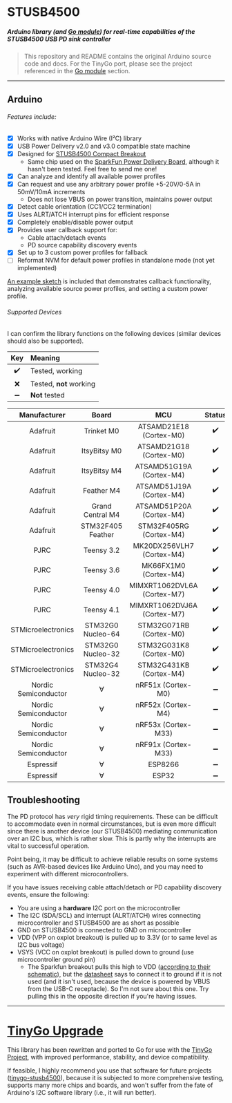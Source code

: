 # STUSB4500
##### Arduino library (_and [Go module](#tinygo-upgrade)_) for real-time capabilities of the STUSB4500 USB PD sink controller

> This repository and README contains the original Arduino source code and docs. For the TinyGo port, please see the project referenced in the [Go module](#tinygo-upgrade) section.

----

## Arduino

###### Features include:
- [x] Works with native Arduino Wire (I²C) library
- [x] USB Power Delivery v2.0 and v3.0 compatible state machine
- [x] Designed for [STUSB4500 Compact Breakout](https://www.tindie.com/products/oxplot/stusb4500-compact-breakout/)
   - Same chip used on the [SparkFun Power Delivery Board](https://www.sparkfun.com/products/15801), although it hasn't been tested. Feel free to send me one!
- [x] Can analyze and identify all available power profiles
- [x] Can request and use any arbitrary power profile +5-20V/0-5A in 50mV/10mA increments
   - Does not lose VBUS on power transition, maintains power output
- [x] Detect cable orientation (CC1/CC2 termination)
- [x] Uses ALRT/ATCH interrupt pins for efficient response
- [x] Completely enable/disable power output
- [x] Provides user callback support for:
   - Cable attach/detach events 
   - PD source capability discovery events
- [x] Set up to 3 custom power profiles for fallback
- [ ] Reformat NVM for default power profiles in standalone mode (not yet implemented)

[An example sketch](examples/basic-demo/basic-demo.ino) is included that demonstrates callback functionality, analyzing available source power profiles, and setting a custom power profile. 
 
###### Supported Devices

I can confirm the library functions on the following devices (similar devices should also be supported).

|       Key        |Meaning                |
|:----------------:|:----------------------|
|:heavy_check_mark:|Tested, working        |
|        :x:       |Tested, **not** working|
|:heavy_minus_sign:|**Not** tested         |

|    Manufacturer    |      Board      |           MCU             |      Status      |
|:------------------:|:---------------:|:-------------------------:|:----------------:|
|      Adafruit      |   Trinket M0    |  ATSAMD21E18 (Cortex-M0)  |:heavy_check_mark:|
|      Adafruit      |  ItsyBitsy M0   |  ATSAMD21G18 (Cortex-M0)  |:heavy_check_mark:|
|      Adafruit      |  ItsyBitsy M4   | ATSAMD51G19A (Cortex-M4)  |:heavy_check_mark:|
|      Adafruit      |   Feather M4    | ATSAMD51J19A (Cortex-M4)  |:heavy_check_mark:|
|      Adafruit      |Grand Central M4 | ATSAMD51P20A (Cortex-M4)  |:heavy_check_mark:|
|      Adafruit      |STM32F405 Feather|  STM32F405RG (Cortex-M4)  |:heavy_check_mark:|
|        PJRC        |   Teensy 3.2    | MK20DX256VLH7 (Cortex-M4) |:heavy_check_mark:|
|        PJRC        |   Teensy 3.6    |   MK66FX1M0 (Cortex-M4)   |:heavy_check_mark:|
|        PJRC        |   Teensy 4.0    |MIMXRT1062DVL6A (Cortex-M7)|:heavy_check_mark:|
|        PJRC        |   Teensy 4.1    |MIMXRT1062DVJ6A (Cortex-M7)|:heavy_check_mark:|
| STMicroelectronics |STM32G0 Nucleo-64|  STM32G071RB (Cortex-M0)  |:heavy_check_mark:|
| STMicroelectronics |STM32G0 Nucleo-32|  STM32G031K8 (Cortex-M0)  |:heavy_check_mark:|
| STMicroelectronics |STM32G4 Nucleo-32|  STM32G431KB (Cortex-M4)  |:heavy_check_mark:|
|Nordic Semiconductor|        ∀        |    nRF51x (Cortex-M0)     |:heavy_minus_sign:|
|Nordic Semiconductor|        ∀        |    nRF52x (Cortex-M4)     |:heavy_minus_sign:|
|Nordic Semiconductor|        ∀        |    nRF53x (Cortex-M33)    |:heavy_minus_sign:|
|Nordic Semiconductor|        ∀        |    nRF91x (Cortex-M33)    |:heavy_minus_sign:|
|     Espressif      |        ∀        |          ESP8266          |:heavy_minus_sign:|
|     Espressif      |        ∀        |           ESP32           |:heavy_minus_sign:|

## Troubleshooting
The PD protocol has *very* rigid timing requirements. These can be difficult to accommodate even in normal circumstances, but is even more difficult since there is another device (our STUSB4500) mediating communication over an I2C bus, which is rather slow. This is partly why the interrupts are vital to successful operation.

Point being, it may be difficult to achieve reliable results on some systems (such as AVR-based devices like Arduino Uno), and you may need to experiment with different microcontrollers. 

If you have issues receiving cable attach/detach or PD capability discovery events, ensure the following:
- You are using a **hardware** I2C port on the microcontroller
- The I2C (SDA/SCL) and interrupt (ALRT/ATCH) wires connecting microcontroller and STUSB4500 are as short as possible
- GND on STUSB4500 is connected to GND on microcontroller
- VDD (VPP on oxplot breakout) is pulled up to 3.3V (or to same level as I2C bus voltage)
- VSYS (VCC on oxplot breakout) is pulled down to ground (use microcontroller ground pin)
  - The Sparkfun breakout pulls this high to VDD ([according to their schematic](https://cdn.sparkfun.com/assets/9/2/6/8/6/SparkFun_PowerDeliveryBoardSchematic.pdf)), but the [datasheet](https://www.st.com/resource/en/datasheet/stusb4500.pdf) says to connect it to ground if it is not used (and it isn't used, because the device is powered by VBUS from the USB-C receptacle). So I'm not sure about this one. Try pulling this in the opposite direction if you're having issues.
 
---

# [TinyGo Upgrade](https://github.com/ardnew/tinygo-stusb4500)

This library has been rewritten and ported to Go for use with the [TinyGo Project](https://tinygo.org/), with improved performance, stability, and device compatibility. 

If feasible, I highly recommend you use that software for future projects ([tinygo-stusb4500](https://github.com/ardnew/tinygo-stusb4500)), because it is subjected to more comprehensive testing, supports many more chips and boards, and won't suffer from the fate of Arduino's I2C software library (i.e., it will run better).

